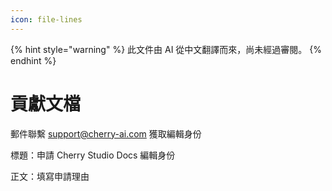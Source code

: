 ```yaml
---
icon: file-lines
---
```


{% hint style="warning" %}
此文件由 AI 從中文翻譯而來，尚未經過審閱。
{% endhint %}

# 貢獻文檔

郵件聯繫 support@cherry-ai.com 獲取編輯身份

標題：申請 Cherry Studio Docs 編輯身份

正文：填寫申請理由
